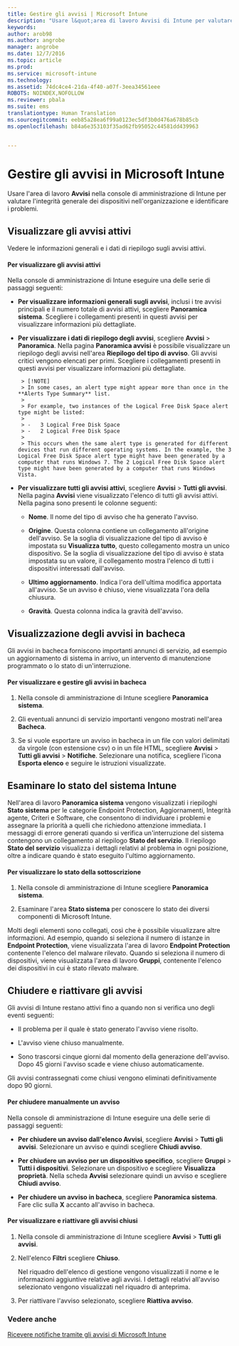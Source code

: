 ```yaml
---
title: Gestire gli avvisi | Microsoft Intune
description: "Usare l&quot;area di lavoro Avvisi di Intune per valutare l&quot;integrità generale dei dispositivi nell&quot;organizzazione."
keywords: 
author: arob98
ms.author: angrobe
manager: angrobe
ms.date: 12/7/2016
ms.topic: article
ms.prod: 
ms.service: microsoft-intune
ms.technology: 
ms.assetid: 74dc4ce4-21da-4f40-a07f-3eea34561eee
ROBOTS: NOINDEX,NOFOLLOW
ms.reviewer: pbala
ms.suite: ems
translationtype: Human Translation
ms.sourcegitcommit: eeb85a28ea6f99a0123ec5df3b0d476a678b85cb
ms.openlocfilehash: b84a6e353103f35ad62fb95052c44581dd439963


---
```


# <a name="manage-alerts-in-microsoft-intune"></a>Gestire gli avvisi in Microsoft Intune
Usare l'area di lavoro **Avvisi** nella console di amministrazione di Intune per valutare l'integrità generale dei dispositivi nell'organizzazione e identificare i problemi.

## <a name="view-active-alerts"></a>Visualizzare gli avvisi attivi

Vedere le informazioni generali e i dati di riepilogo sugli avvisi attivi.

#### <a name="to-view-active-alerts"></a>Per visualizzare gli avvisi attivi

Nella console di amministrazione di Intune eseguire una delle serie di passaggi seguenti:

-  **Per visualizzare informazioni generali sugli avvisi**, inclusi i tre avvisi principali e il numero totale di avvisi attivi, scegliere **Panoramica sistema**. Scegliere i collegamenti presenti in questi avvisi per visualizzare informazioni più dettagliate.

-  **Per visualizzare i dati di riepilogo degli avvisi**, scegliere **Avvisi** > **Panoramica**. Nella pagina **Panoramica avvisi** è possibile visualizzare un riepilogo degli avvisi nell'area **Riepilogo del tipo di avviso**. Gli avvisi critici vengono elencati per primi. Scegliere i collegamenti presenti in questi avvisi per visualizzare informazioni più dettagliate.

        > [!NOTE]
        > In some cases, an alert type might appear more than once in the **Alerts Type Summary** list.
        >
        > For example, two instances of the Logical Free Disk Space alert type might be listed:
        >
        > -   3 Logical Free Disk Space
        > -   2 Logical Free Disk Space
        >
        > This occurs when the same alert type is generated for different devices that run different operating systems. In the example, the 3 Logical Free Disk Space alert type might have been generated by a computer that runs Windows 7. The 2 Logical Free Disk Space alert type might have been generated by a computer that runs Windows Vista.

-   **Per visualizzare tutti gli avvisi attivi**, scegliere **Avvisi** > **Tutti gli avvisi**. Nella pagina **Avvisi** viene visualizzato l'elenco di tutti gli avvisi attivi. Nella pagina sono presenti le colonne seguenti:

    -   **Nome**. Il nome del tipo di avviso che ha generato l'avviso.

    -   **Origine**. Questa colonna contiene un collegamento all'origine dell'avviso. Se la soglia di visualizzazione del tipo di avviso è impostata su **Visualizza tutto**, questo collegamento mostra un unico dispositivo. Se la soglia di visualizzazione del tipo di avviso è stata impostata su un valore, il collegamento mostra l'elenco di tutti i dispositivi interessati dall'avviso.

    -   **Ultimo aggiornamento**. Indica l'ora dell'ultima modifica apportata all'avviso. Se un avviso è chiuso, viene visualizzata l'ora della chiusura.

    -   **Gravità**. Questa colonna indica la gravità dell'avviso.

## <a name="view-notice-board-alerts"></a>Visualizzazione degli avvisi in bacheca
Gli avvisi in bacheca forniscono importanti annunci di servizio, ad esempio un aggiornamento di sistema in arrivo, un intervento di manutenzione programmato o lo stato di un'interruzione.

#### <a name="to-view-and-manage-notice-board-alerts"></a>Per visualizzare e gestire gli avvisi in bacheca

1.  Nella console di amministrazione di Intune scegliere **Panoramica sistema**.

2.  Gli eventuali annunci di servizio importanti vengono mostrati nell'area **Bacheca**.

3.  Se si vuole esportare un avviso in bacheca in un file con valori delimitati da virgole (con estensione csv) o in un file HTML, scegliere **Avvisi** > **Tutti gli avvisi** >    **Notifiche**. Selezionare una notifica, scegliere l'icona **Esporta elenco** e seguire le istruzioni visualizzate.

## <a name="review-intune-system-status"></a>Esaminare lo stato del sistema Intune
Nell'area di lavoro **Panoramica sistema** vengono visualizzati i riepiloghi **Stato sistema** per le categorie Endpoint Protection, Aggiornamenti, Integrità agente, Criteri e Software, che consentono di individuare i problemi e assegnare la priorità a quelli che richiedono attenzione immediata. I messaggi di errore generati quando si verifica un'interruzione del sistema contengono un collegamento al riepilogo **Stato del servizio**. Il riepilogo **Stato del servizio** visualizza i dettagli relativi al problema in ogni posizione, oltre a indicare quando è stato eseguito l'ultimo aggiornamento.

#### <a name="to-view-the-status-of-your-subscription"></a>Per visualizzare lo stato della sottoscrizione

1.  Nella console di amministrazione di Intune scegliere **Panoramica sistema**.

2.  Esaminare l'area **Stato sistema** per conoscere lo stato dei diversi componenti di Microsoft Intune.

  Molti degli elementi sono collegati, così che è possibile visualizzare altre informazioni. Ad esempio, quando si seleziona il numero di istanze in **Endpoint Protection**, viene visualizzata l'area di lavoro **Endpoint Protection** contenente l'elenco del malware rilevato. Quando si seleziona il numero di dispositivi, viene visualizzata l'area di lavoro **Gruppi**, contenente l'elenco dei dispositivi in cui è stato rilevato malware.

## <a name="close-and-reactivate-alerts"></a>Chiudere e riattivare gli avvisi
Gli avvisi di Intune restano attivi fino a quando non si verifica uno degli eventi seguenti:

-   Il problema per il quale è stato generato l'avviso viene risolto.

-   L'avviso viene chiuso manualmente.

-   Sono trascorsi cinque giorni dal momento della generazione dell'avviso. Dopo 45 giorni l'avviso scade e viene chiuso automaticamente.

Gli avvisi contrassegnati come chiusi vengono eliminati definitivamente dopo 90 giorni.

#### <a name="to-manually-close-an-alert"></a>Per chiudere manualmente un avviso

Nella console di amministrazione di Intune eseguire una delle serie di passaggi seguenti:

- **Per chiudere un avviso dall'elenco Avvisi**, scegliere **Avvisi** > **Tutti gli avvisi**. Selezionare un avviso e quindi scegliere **Chiudi avviso**.

- **Per chiudere un avviso per un dispositivo specifico**, scegliere **Gruppi** > **Tutti i dispositivi**. Selezionare un dispositivo e scegliere **Visualizza proprietà**. Nella scheda **Avvisi** selezionare quindi un avviso e scegliere **Chiudi avviso**.

- **Per chiudere un avviso in bacheca**, scegliere **Panoramica sistema**. Fare clic sulla **X** accanto all'avviso in bacheca.

#### <a name="to-view-and-reactivate-closed-alerts"></a>Per visualizzare e riattivare gli avvisi chiusi

1.  Nella console di amministrazione di Intune scegliere **Avvisi** > **Tutti gli avvisi**.

2.  Nell'elenco **Filtri** scegliere **Chiuso**.

    Nel riquadro dell'elenco di gestione vengono visualizzati il nome e le informazioni aggiuntive relative agli avvisi. I dettagli relativi all'avviso selezionato vengono visualizzati nel riquadro di anteprima.

3.  Per riattivare l'avviso selezionato, scegliere **Riattiva avviso**.

### <a name="see-also"></a>Vedere anche
[Ricevere notifiche tramite gli avvisi di Microsoft Intune](../deploy-use/get-notified-by-alerts.md)



<!--HONumber=Dec16_HO2-->



